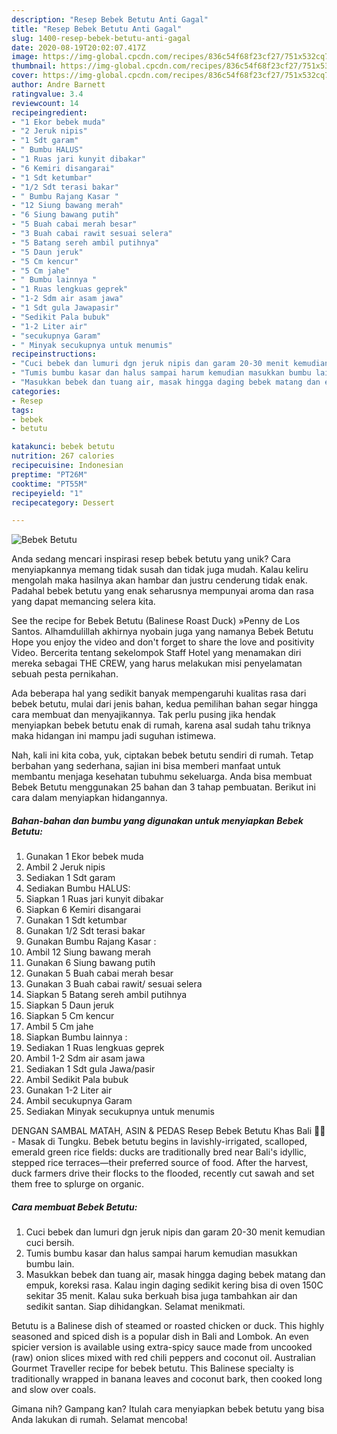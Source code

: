 ```yaml
---
description: "Resep Bebek Betutu Anti Gagal"
title: "Resep Bebek Betutu Anti Gagal"
slug: 1400-resep-bebek-betutu-anti-gagal
date: 2020-08-19T20:02:07.417Z
image: https://img-global.cpcdn.com/recipes/836c54f68f23cf27/751x532cq70/bebek-betutu-foto-resep-utama.jpg
thumbnail: https://img-global.cpcdn.com/recipes/836c54f68f23cf27/751x532cq70/bebek-betutu-foto-resep-utama.jpg
cover: https://img-global.cpcdn.com/recipes/836c54f68f23cf27/751x532cq70/bebek-betutu-foto-resep-utama.jpg
author: Andre Barnett
ratingvalue: 3.4
reviewcount: 14
recipeingredient:
- "1 Ekor bebek muda"
- "2 Jeruk nipis"
- "1 Sdt garam"
- " Bumbu HALUS"
- "1 Ruas jari kunyit dibakar"
- "6 Kemiri disangarai"
- "1 Sdt ketumbar"
- "1/2 Sdt terasi bakar"
- " Bumbu Rajang Kasar "
- "12 Siung bawang merah"
- "6 Siung bawang putih"
- "5 Buah cabai merah besar"
- "3 Buah cabai rawit sesuai selera"
- "5 Batang sereh ambil putihnya"
- "5 Daun jeruk"
- "5 Cm kencur"
- "5 Cm jahe"
- " Bumbu lainnya "
- "1 Ruas lengkuas geprek"
- "1-2 Sdm air asam jawa"
- "1 Sdt gula Jawapasir"
- "Sedikit Pala bubuk"
- "1-2 Liter air"
- "secukupnya Garam"
- " Minyak secukupnya untuk menumis"
recipeinstructions:
- "Cuci bebek dan lumuri dgn jeruk nipis dan garam 20-30 menit kemudian cuci bersih."
- "Tumis bumbu kasar dan halus sampai harum kemudian masukkan bumbu lain."
- "Masukkan bebek dan tuang air, masak hingga daging bebek matang dan empuk, koreksi rasa. Kalau ingin daging sedikit kering bisa di oven 150C sekitar 35 menit. Kalau suka berkuah bisa juga tambahkan air dan sedikit santan. Siap dihidangkan. Selamat menikmati."
categories:
- Resep
tags:
- bebek
- betutu

katakunci: bebek betutu 
nutrition: 267 calories
recipecuisine: Indonesian
preptime: "PT26M"
cooktime: "PT55M"
recipeyield: "1"
recipecategory: Dessert

---
```



![Bebek Betutu](https://img-global.cpcdn.com/recipes/836c54f68f23cf27/751x532cq70/bebek-betutu-foto-resep-utama.jpg)

Anda sedang mencari inspirasi resep bebek betutu yang unik? Cara menyiapkannya memang tidak susah dan tidak juga mudah. Kalau keliru mengolah maka hasilnya akan hambar dan justru cenderung tidak enak. Padahal bebek betutu yang enak seharusnya mempunyai aroma dan rasa yang dapat memancing selera kita.

See the recipe for Bebek Betutu (Balinese Roast Duck) »Penny de Los Santos. Alhamdulillah akhirnya nyobain juga yang namanya Bebek Betutu Hope you enjoy the video and don&#39;t forget to share the love and positivity Video. Bercerita tentang sekelompok Staff Hotel yang menamakan diri mereka sebagai THE CREW, yang harus melakukan misi penyelamatan sebuah pesta pernikahan.

Ada beberapa hal yang sedikit banyak mempengaruhi kualitas rasa dari bebek betutu, mulai dari jenis bahan, kedua pemilihan bahan segar hingga cara membuat dan menyajikannya. Tak perlu pusing jika hendak menyiapkan bebek betutu enak di rumah, karena asal sudah tahu triknya maka hidangan ini mampu jadi suguhan istimewa.


Nah, kali ini kita coba, yuk, ciptakan bebek betutu sendiri di rumah. Tetap berbahan yang sederhana, sajian ini bisa memberi manfaat untuk membantu menjaga kesehatan tubuhmu sekeluarga. Anda bisa membuat Bebek Betutu menggunakan 25 bahan dan 3 tahap pembuatan. Berikut ini cara dalam menyiapkan hidangannya.

<!--inarticleads1-->

##### Bahan-bahan dan bumbu yang digunakan untuk menyiapkan Bebek Betutu:

1. Gunakan 1 Ekor bebek muda
1. Ambil 2 Jeruk nipis
1. Sediakan 1 Sdt garam
1. Sediakan  Bumbu HALUS:
1. Siapkan 1 Ruas jari kunyit dibakar
1. Siapkan 6 Kemiri disangarai
1. Gunakan 1 Sdt ketumbar
1. Gunakan 1/2 Sdt terasi bakar
1. Gunakan  Bumbu Rajang Kasar :
1. Ambil 12 Siung bawang merah
1. Gunakan 6 Siung bawang putih
1. Gunakan 5 Buah cabai merah besar
1. Gunakan 3 Buah cabai rawit/ sesuai selera
1. Siapkan 5 Batang sereh ambil putihnya
1. Siapkan 5 Daun jeruk
1. Siapkan 5 Cm kencur
1. Ambil 5 Cm jahe
1. Siapkan  Bumbu lainnya :
1. Sediakan 1 Ruas lengkuas geprek
1. Ambil 1-2 Sdm air asam jawa
1. Sediakan 1 Sdt gula Jawa/pasir
1. Ambil Sedikit Pala bubuk
1. Gunakan 1-2 Liter air
1. Ambil secukupnya Garam
1. Sediakan  Minyak secukupnya untuk menumis


DENGAN SAMBAL MATAH, ASIN &amp; PEDAS Resep Bebek Betutu Khas Bali 🦆🔥 - Masak di Tungku. Bebek betutu begins in lavishly-irrigated, scalloped, emerald green rice fields: ducks are traditionally bred near Bali&#39;s idyllic, stepped rice terraces—their preferred source of food. After the harvest, duck farmers drive their flocks to the flooded, recently cut sawah and set them free to splurge on organic. 

<!--inarticleads2-->

##### Cara membuat Bebek Betutu:

1. Cuci bebek dan lumuri dgn jeruk nipis dan garam 20-30 menit kemudian cuci bersih.
1. Tumis bumbu kasar dan halus sampai harum kemudian masukkan bumbu lain.
1. Masukkan bebek dan tuang air, masak hingga daging bebek matang dan empuk, koreksi rasa. Kalau ingin daging sedikit kering bisa di oven 150C sekitar 35 menit. Kalau suka berkuah bisa juga tambahkan air dan sedikit santan. Siap dihidangkan. Selamat menikmati.


Betutu is a Balinese dish of steamed or roasted chicken or duck. This highly seasoned and spiced dish is a popular dish in Bali and Lombok. An even spicier version is available using extra-spicy sauce made from uncooked (raw) onion slices mixed with red chili peppers and coconut oil. Australian Gourmet Traveller recipe for bebek betutu. This Balinese specialty is traditionally wrapped in banana leaves and coconut bark, then cooked long and slow over coals. 

Gimana nih? Gampang kan? Itulah cara menyiapkan bebek betutu yang bisa Anda lakukan di rumah. Selamat mencoba!
